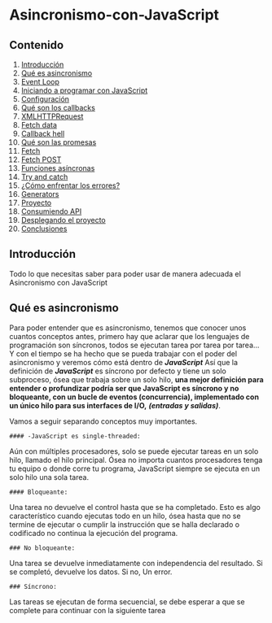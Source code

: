 # Asincronismo-con-JavaScript

## Contenido

1. [Introducción](#introduction)
2. [Qué es asincronismo](#asincronismo)
3. [Event Loop](#event-loop)
4. [Iniciando a programar con JavaScript](#iniciando-a-programar-con-javascript)
5. [Configuración](#configuracion)
6. [Qué son los callbacks](#que-son-los-callbacks)
7. [XMLHTTPRequest](#xmlhttprequest)
8. [Fetch data](#fetch-data)
9. [Callback hell](#callback-hell)
10. [Qué son las promesas](#que-son-las-promesas)
11. [Fetch](#fetch)
12. [Fetch POST](#fetch-post)
13. [Funciones asíncronas](#funciones-asincronas)
14. [Try and catch](#try-and-catch)
15. [¿Cómo enfrentar los errores?](#como-enfrentar-los-errores)
16. [Generators](#generators)
17. [Proyecto](#proyecto)
18. [Consumiendo API](#consumiendo-api)
19. [Desplegando el proyecto](#desplegando-el-proyecto)
20. [Conclusiones](#conclusiones)

## Introducción

Todo lo que necesitas saber para poder usar de manera adecuada el Asincronismo con JavaScript

## Qué es asincronismo

Para poder entender que es asincronismo, tenemos que conocer unos cuantos conceptos antes, primero hay que aclarar que los lenguajes de programación son síncronos, todos se ejecutan tarea por tarea por tarea…
Y con el tiempo se ha hecho que se pueda trabajar con el poder del asincronismo y veremos cómo está dentro de ***JavaScript***
Así que la definición de ***JavaScript*** es síncrono por defecto y tiene un solo subproceso, ósea que trabaja sobre un solo hilo, **una mejor definición para entender o profundizar podría ser que JavaScript es síncrono y no bloqueante, con un bucle de eventos (concurrencia), implementado con un único hilo para sus interfaces de I/O,** ***(entradas y salidas)***.

Vamos a seguir separando conceptos muy importantes.

    #### -JavaScript es single-threaded:
Aún con múltiples procesadores, solo se puede ejecutar tareas en un solo hilo, llamado el hilo principal. Ósea no importa cuantos procesadores tenga tu equipo o donde corre tu programa, JavaScript siempre se ejecuta en un solo hilo una sola tarea.

    #### Bloqueante:
Una tarea no devuelve el control hasta que se ha completado. Esto es algo característico cuando ejecutas todo en un hilo, ósea hasta que no se termine de ejecutar o cumplir la instrucción que se halla declarado o codificado no continua la ejecución del programa.

    ### No bloqueante:
Una tarea se devuelve inmediatamente con independencia del resultado. Si se completó, devuelve los datos. Si no, Un error.

    ### Síncrono:
Las tareas se ejecutan de forma secuencial, se debe esperar a que se complete para continuar con la siguiente tarea





